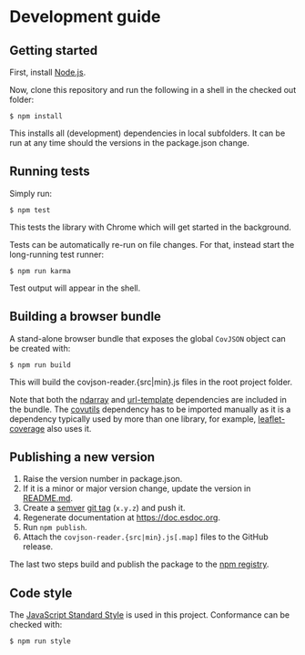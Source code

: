 # Development guide

## Getting started

First, install [Node.js](https://nodejs.org/download/).

Now, clone this repository and run the following in a shell in the checked out folder:
```
$ npm install
```

This installs all (development) dependencies in local subfolders.
It can be run at any time should the versions in the package.json change.

## Running tests

Simply run:
```
$ npm test
```

This tests the library with Chrome which will get started in the background.

Tests can be automatically re-run on file changes. For that, instead start the long-running test runner:
```
$ npm run karma
```
Test output will appear in the shell.

## Building a browser bundle

A stand-alone browser bundle that exposes the global `CovJSON` object can be created with:
```
$ npm run build
```
This will build the covjson-reader.{src|min}.js files in the root project folder.

Note that both the [ndarray](https://www.npmjs.com/package/ndarray) and 
[url-template](https://www.npmjs.com/package/url-template) dependencies are included in the bundle.
The [covutils](https://www.npmjs.com/package/covutils) dependency has to be imported manually
as it is a dependency typically used by more than one library, for example,
[leaflet-coverage](https://www.npmjs.com/package/leaflet-coverage) also uses it.

## Publishing a new version

1. Raise the version number in package.json.
2. If it is a minor or major version change, update the version in [README.md](README.md).
3. Create a [semver](http://semver.org/) [git tag](https://git-scm.com/book/en/v2/Git-Basics-Tagging) (`x.y.z`) and push it.
4. Regenerate documentation at https://doc.esdoc.org.
5. Run `npm publish`.
6. Attach the `covjson-reader.{src|min}.js[.map]` files to the GitHub release.

The last two steps build and publish the package to the [npm registry](https://www.npmjs.com/package/covjson-reader).

## Code style

The [JavaScript Standard Style](http://standardjs.com) is used in this project.
Conformance can be checked with:
```
$ npm run style
```

